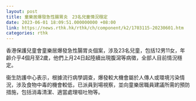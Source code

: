 ```yaml
---
layout: post
title: 童樂居爆發急性腸胃炎　23名兒童情況穩定
date: 2023-06-01 18:09:51.000000000 +08:00
link: https://news.rthk.hk/rthk/ch/component/k2/1703115-20230601.htm
categories: rthk
---
```


香港保護兒童會童樂居爆發急性腸胃炎個案，涉及23名兒童，包括12男11女，年齡介乎4個月至2歲，他們上月24日起陸續出現腹瀉等病徵，全部人目前情況穩定。

衞生防護中心表示，根據流行病學調查，爆發較大機會屬於人傳人或環境污染情況，涉及食物中毒的機會較低，已派員到場視察，並向童樂居職員建議所需的預防措施，包括消毒清潔、適當處理嘔吐物等。
